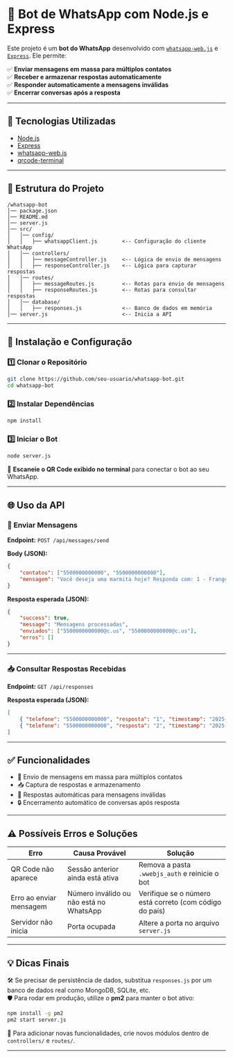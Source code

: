 # 🤖 Bot de WhatsApp com Node.js e Express

Este projeto é um **bot do WhatsApp** desenvolvido com [`whatsapp-web.js`](https://github.com/pedroslopez/whatsapp-web.js) e [`Express`](https://expressjs.com/). Ele permite:

✅ **Enviar mensagens em massa para múltiplos contatos**  
✅ **Receber e armazenar respostas automaticamente**  
✅ **Responder automaticamente a mensagens inválidas**  
✅ **Encerrar conversas após a resposta**  

---

## 🚀 Tecnologias Utilizadas

- [Node.js](https://nodejs.org/)
- [Express](https://expressjs.com/)
- [whatsapp-web.js](https://github.com/pedroslopez/whatsapp-web.js)
- [qrcode-terminal](https://www.npmjs.com/package/qrcode-terminal)

---

## 📂 Estrutura do Projeto

```
/whatsapp-bot
│── package.json
│── README.md
│── server.js
│── src/
│   │── config/
│   │   ├── whatsappClient.js        <-- Configuração do cliente WhatsApp
│   │── controllers/
│   │   ├── messageController.js     <-- Lógica de envio de mensagens
│   │   ├── responseController.js    <-- Lógica para capturar respostas
│   │── routes/
│   │   ├── messageRoutes.js         <-- Rotas para envio de mensagens
│   │   ├── responseRoutes.js        <-- Rotas para consultar respostas
│   │── database/
│   │   ├── responses.js             <-- Banco de dados em memória
│── server.js                        <-- Inicia a API
```

---

## 🔧 Instalação e Configuração

### 1️⃣ Clonar o Repositório

```bash
git clone https://github.com/seu-usuario/whatsapp-bot.git
cd whatsapp-bot
```

### 2️⃣ Instalar Dependências

```bash
npm install
```

### 3️⃣ Iniciar o Bot

```bash
node server.js
```

📌 **Escaneie o QR Code exibido no terminal** para conectar o bot ao seu WhatsApp.

---

## 🌐 Uso da API

### 📩 Enviar Mensagens

**Endpoint:** `POST /api/messages/send`

**Body (JSON):**

```json
{
    "contatos": ["5500000000000", "5500000000000"],
    "mensagem": "Você deseja uma marmita hoje? Responda com: 1 - Frango, 2 - Carne, 3 - Não quero."
}
```

**Resposta esperada (JSON):**

```json
{
    "success": true,
    "message": "Mensagens processadas",
    "enviados": ["5500000000000@c.us", "5500000000000@c.us"],
    "erros": []
}
```

---

### 📥 Consultar Respostas Recebidas

**Endpoint:** `GET /api/responses`

**Resposta esperada (JSON):**

```json
[
    { "telefone": "5500000000000", "resposta": "1", "timestamp": "2025-03-20T12:30:45.000Z" },
    { "telefone": "5500000000000", "resposta": "2", "timestamp": "2025-03-20T12:32:10.000Z" }
]
```

---

## ✅ Funcionalidades

- 📩 Envio de mensagens em massa para múltiplos contatos  
- 📥 Captura de respostas e armazenamento  
- 🚀 Respostas automáticas para mensagens inválidas  
- 🔒 Encerramento automático de conversas após resposta  

---

## ⚠️ Possíveis Erros e Soluções

| Erro                  | Causa Provável                        | Solução                                                  |
|-----------------------|----------------------------------------|-----------------------------------------------------------|
| QR Code não aparece   | Sessão anterior ainda está ativa       | Remova a pasta `.wwebjs_auth` e reinicie o bot            |
| Erro ao enviar mensagem | Número inválido ou não está no WhatsApp | Verifique se o número está correto (com código do país)   |
| Servidor não inicia   | Porta ocupada                          | Altere a porta no arquivo `server.js`                     |

---

## 💡 Dicas Finais

🛠️ Se precisar de persistência de dados, substitua `responses.js` por um banco de dados real como MongoDB, SQLite, etc.  
🛡️ Para rodar em produção, utilize o **pm2** para manter o bot ativo:

```bash
npm install -g pm2
pm2 start server.js
```

🚀 Para adicionar novas funcionalidades, crie novos módulos dentro de `controllers/` e `routes/`.

---
